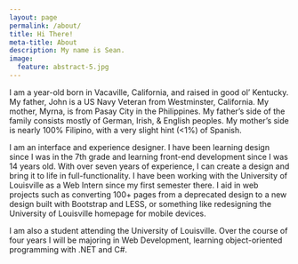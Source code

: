 ```yaml
---
layout: page
permalink: /about/
title: Hi There!
meta-title: About
description: My name is Sean.
image:
  feature: abstract-5.jpg
---
```

I am a <script markdown="0" id="age" type="text/javascript">var d = new Date; var n = d.getFullYear(); document.write(n - 1993);</script> year-old born in Vacaville, California, and raised in good ol’ Kentucky. My father, John is a US Navy Veteran from Westminster, California. My mother, Myrna, is from Pasay City in the Philippines. My father’s side of the family consists mostly of German, Irish, & English peoples. My mother’s side is nearly 100% Filipino, with a very slight hint (<1%) of Spanish.

I am an interface and experience designer. I have been learning design since I was in the 7th grade and learning front-end development since I was 14 years old. With over seven years of experience, I can create a design and bring it to life in full-functionality. I have been working with the University of Louisville as a Web Intern since my first semester there. I aid in web projects such as converting 100+ pages from a deprecated design to a new design built with Bootstrap and LESS, or something like redesigning the University of Louisville homepage for mobile devices.

I am also a student attending the University of Louisville. Over the course of four years I will be majoring in Web Development, learning object-oriented programming with .NET and C#.